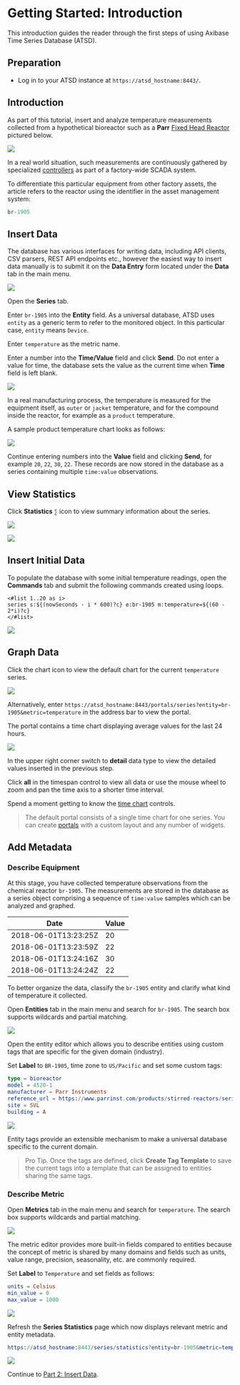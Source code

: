 # Getting Started: Introduction

This introduction guides the reader through the first steps of using Axibase Time Series Database (ATSD).

## Preparation

* Log in to your ATSD instance at `https://atsd_hostname:8443/`.

## Introduction

As part of this tutorial, insert and analyze temperature measurements collected from a hypothetical bioreactor such as a **Parr** [Fixed Head Reactor](https://www.parrinst.com/products/stirred-reactors/series-4520-1-2l-bench-top-reactors/) pictured below.

![](./resources/bioreactor.png)

In a real world situation, such measurements are continuously gathered by specialized [controllers](https://www.parrinst.com/products/controllers/4871-process-controller/) as part of a factory-wide SCADA system.

To differentiate this particular equipment from other factory assets, the article refers to the reactor using the identifier in the asset management system:

```elm
br-1905
```

## Insert Data

The database has various interfaces for writing data, including API clients, CSV parsers, REST API endpoints etc., however the easiest way to insert data manually is to submit it on the **Data Entry** form located under the **Data** tab in the main menu.

![](./resources/getting-started_1.png)

Open the **Series** tab.

Enter `br-1905` into the **Entity** field. As a universal database, ATSD uses `entity` as a generic term to refer to the monitored object. In this particular case, `entity` means `Device`.

Enter `temperature` as the metric name.

Enter a number into the  **Time/Value** field and click **Send**. Do not enter a value for time, the database sets the value as the current time when **Time** field is left blank.

![](./resources/data_entry_series.png)

In a real manufacturing process, the temperature is measured for the equipment itself, as `outer` or `jacket` temperature, and for the compound inside the reactor, for example as a `product` temperature.

A sample product temperature chart looks as follows:

![](./resources/temperature-sample.png)

Continue entering numbers into the **Value** field and clicking **Send**, for example `20`, `22`, `30`, `22`. These records are now stored in the database as a series containing multiple `time:value` observations.

## View Statistics

Click **Statistics** `∑` icon to view summary information about the series.

![](./resources/series-inserted-stat.png)

![](./resources/series-statistics.png)

## Insert Initial Data

To populate the database with some initial temperature readings, open the **Commands** tab and submit the following commands created using loops.

```ls
<#list 1..20 as i>
series s:${(nowSeconds - i * 600)?c} e:br-1905 m:temperature=${(60 - 2*i)?c}
</#list>
```

![](./resources/insert-seconds.png)

## Graph Data

Click the chart icon to view the default chart for the current `temperature` series.

![](./resources/series-inserted-chart.png)

Alternatively, enter `https://atsd_hostname:8443/portals/series?entity=br-1905&metric=temperature` in the address bar to view the portal.

The portal contains a time chart displaying average values for the last 24 hours.

![](./resources/series-chart.png)

In the upper right corner switch to **detail** data type to view the detailed values inserted in the previous step.

Click **all** in the timespan control to view all data or use the mouse wheel to zoom and pan the time axis to a shorter time interval.

Spend a moment getting to know the [time chart](https://axibase.com/products/axibase-time-series-database/visualization/widgets/time-chart/) controls.

> The default portal consists of a single time chart for one series. You can create [portals](../portals/README.md) with a custom layout and any number of widgets.

## Add Metadata

### Describe Equipment

At this stage, you have collected temperature observations from the chemical reactor `br-1905`. The measurements are stored in the database as a series object comprising a sequence of `time:value` samples which can be analyzed and graphed.

| Date                  | Value |
|-----------------------|-------|
| 2018-06-01T13:23:25Z  | 20    |
| 2018-06-01T13:23:59Z  | 22    |
| 2018-06-01T13:24:16Z  | 30    |
| 2018-06-01T13:24:24Z  | 22    |

To better organize the data, classify the `br-1905` entity and clarify what kind of temperature it collected.

Open **Entities** tab in the main menu and search for `br-1905`. The search box supports wildcards and partial matching.

![](./resources/entity-search.png)

Open the entity editor which allows you to describe entities using custom tags that are specific for the given domain (industry).

Set **Label** to `BR-1905`, time zone to `US/Pacific` and set some custom tags:

```elm
type = bioreactor
model = 4520-1
manufacturer = Parr Instruments
reference_url = https://www.parrinst.com/products/stirred-reactors/series-4520-1-2l-bench-top-reactors/
site = SVL
building = A
```

![](./resources/entity-editor.png)

Entity tags provide an extensible mechanism to make a universal database specific to the current domain.

>Pro Tip. Once the tags are defined, click **Create Tag Template** to save the current tags into a template that can be assigned to entities sharing the same tags.

### Describe Metric

Open **Metrics** tab in the main menu and search for `temperature`. The search box supports wildcards and partial matching.

![](./resources/metric-search.png)

The metric editor provides more built-in fields compared to entities because the concept of metric is shared by many domains and fields such as units, value range, precision, seasonality, etc. are commonly required.

Set **Label** to `Temperature` and set fields as follows:

```elm
units = Celsius
min_value = 0
max_value = 1000
```

![](./resources/metric-editor.png)

Refresh the **Series Statistics** page which now displays relevant metric and entity metadata.

 ```elm
https://atsd_hostname:8443/series/statistics?entity=br-1905&metric=temperature
```

![](./resources/metric-entity-metadata.png)

Continue to [Part 2: Insert Data](getting-started-insert.md).
